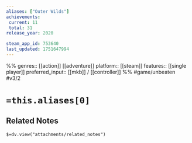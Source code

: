 ```yaml
---
aliases: ["Outer Wilds"]
achievements:
 current: 11
 total: 31
release_year: 2020

steam_app_id: 753640
last_updated: 1751647994
---
```

%%
genres:: [[action]] [[adventure]]
platform:: [[steam]]
features:: [[single player]]
preferred_input:: [[mkb]] / [[controller]]
%%
#game/unbeaten
#v3/2

# `=this.aliases[0]`
## Related Notes
`$=dv.view("attachments/related_notes")`